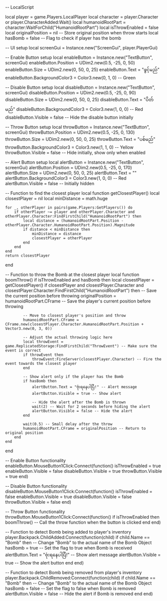 -- LocalScript

local player = game.Players.LocalPlayer
local character = player.Character or player.CharacterAdded:Wait()
local humanoidRootPart = character:WaitForChild("HumanoidRootPart")
local isThrowEnabled = false
local originalPosition = nil -- Store original position when throw starts
local hasBomb = false -- Flag to check if player has the bomb

-- UI setup
local screenGui = Instance.new("ScreenGui", player.PlayerGui)

-- Enable Button setup
local enableButton = Instance.new("TextButton", screenGui)
enableButton.Position = UDim2.new(0.5, -25, 0, 50)
enableButton.Size = UDim2.new(0, 50, 0, 25)
enableButton.Text = "ဖွင့်မည်"
enableButton.BackgroundColor3 = Color3.new(0, 1, 0) -- Green

-- Disable Button setup
local disableButton = Instance.new("TextButton", screenGui)
disableButton.Position = UDim2.new(0.5, -25, 0, 90)
disableButton.Size = UDim2.new(0, 50, 0, 25)
disableButton.Text = "ပိတ်မည်"
disableButton.BackgroundColor3 = Color3.new(1, 0, 0) -- Red
disableButton.Visible = false -- Hide the disable button initially

-- Throw Button setup
local throwButton = Instance.new("TextButton", screenGui)
throwButton.Position = UDim2.new(0.5, -25, 0, 130)
throwButton.Size = UDim2.new(0, 50, 0, 25)
throwButton.Text = "ပစ်မည်"
throwButton.BackgroundColor3 = Color3.new(1, 1, 0) -- Yellow
throwButton.Visible = false -- Hide initially, show only when enabled

-- Alert Button setup
local alertButton = Instance.new("TextButton", screenGui)
alertButton.Position = UDim2.new(0.5, -25, 0, 170)
alertButton.Size = UDim2.new(0, 50, 0, 25)
alertButton.Text = ""
alertButton.BackgroundColor3 = Color3.new(1, 0, 0) -- Red
alertButton.Visible = false -- Initially hidden

-- Function to find the closest player
local function getClosestPlayer()
    local closestPlayer = nil
    local minDistance = math.huge

    for _, otherPlayer in pairs(game.Players:GetPlayers()) do
        if otherPlayer ~= player and otherPlayer.Character and otherPlayer.Character:FindFirstChild("HumanoidRootPart") then
            local distance = (humanoidRootPart.Position - otherPlayer.Character.HumanoidRootPart.Position).Magnitude
            if distance < minDistance then
                minDistance = distance
                closestPlayer = otherPlayer
            end
        end
    end
    return closestPlayer
end

-- Function to throw the Bomb at the closest player
local function boomThrow()
    if isThrowEnabled and hasBomb then
        local closestPlayer = getClosestPlayer()
        if closestPlayer and closestPlayer.Character and closestPlayer.Character:FindFirstChild("HumanoidRootPart") then
            -- Save the current position before throwing
            originalPosition = humanoidRootPart.CFrame -- Save the player's current position before throwing

            -- Move to closest player's position and throw
            humanoidRootPart.CFrame = CFrame.new(closestPlayer.Character.HumanoidRootPart.Position + Vector3.new(0, 3, 0))

            -- Adjust the actual throwing logic here
            local throwEvent = game.ReplicatedStorage:FindFirstChild("ThrowEvent") -- Make sure the event is correct
            if throwEvent then
                throwEvent:FireServer(closestPlayer.Character) -- Fire the event towards the closest player
            end

            -- Show alert only if the player has the Bomb
            if hasBomb then
                alertButton.Text = "ဗုံးရနေပါပြီ!" -- Alert message
                alertButton.Visible = true -- Show alert

                -- Hide the alert after the Bomb is thrown
                wait(2) -- Wait for 2 seconds before hiding the alert
                alertButton.Visible = false -- Hide the alert
            end

            wait(0.5) -- Small delay after the throw
            humanoidRootPart.CFrame = originalPosition -- Return to original position
        end
    end
end

-- Enable Button functionality
enableButton.MouseButton1Click:Connect(function()
    isThrowEnabled = true
    enableButton.Visible = false
    disableButton.Visible = true
    throwButton.Visible = true
end)

-- Disable Button functionality
disableButton.MouseButton1Click:Connect(function()
    isThrowEnabled = false
    enableButton.Visible = true
    disableButton.Visible = false
    throwButton.Visible = false
end)

-- Throw Button functionality
throwButton.MouseButton1Click:Connect(function()
    if isThrowEnabled then
        boomThrow() -- Call the throw function when the button is clicked
    end
end)

-- Function to detect Bomb being added to player's inventory
player.Backpack.ChildAdded:Connect(function(child)
    if child.Name == "Bomb" then -- Change "Bomb" to the actual name of the Bomb Object
        hasBomb = true -- Set the flag to true when Bomb is received
        alertButton.Text = "ဗုံးရနေပါပြီ!" -- Show alert message
        alertButton.Visible = true -- Show the alert button
    end
end)

-- Function to detect Bomb being removed from player's inventory
player.Backpack.ChildRemoved:Connect(function(child)
    if child.Name == "Bomb" then -- Change "Bomb" to the actual name of the Bomb Object
        hasBomb = false -- Set the flag to false when Bomb is removed
        alertButton.Visible = false -- Hide the alert if Bomb is removed
    end
end)
